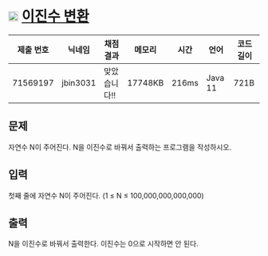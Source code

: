 # <img width="20px"  src="https://d2gd6pc034wcta.cloudfront.net/tier/4.svg" class="solvedac-tier"> [이진수 변환](https://www.acmicpc.net/problem/10829) 

| 제출 번호 | 닉네임 | 채점 결과 | 메모리 | 시간 | 언어 | 코드 길이 |
|---|---|---|---|---|---|---|
|71569197|jbin3031|맞았습니다!! |17748KB|216ms|Java 11|721B|

## 문제
<p>자연수 N이 주어진다. N을 이진수로 바꿔서 출력하는 프로그램을 작성하시오.</p>

## 입력
<p>첫째 줄에 자연수 N이 주어진다. (1 ≤ N ≤ 100,000,000,000,000)</p>

## 출력
<p>N을 이진수로 바꿔서 출력한다. 이진수는 0으로 시작하면 안 된다.</p>

